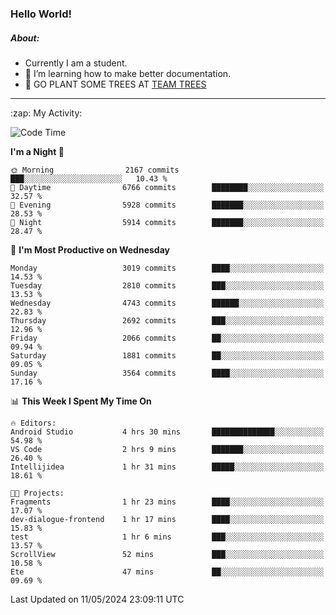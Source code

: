 ### Hello World!

##### About:
- Currently I am a student.
- 🌱 I’m learning how to make better documentation.
- 🌱 GO PLANT SOME TREES AT [TEAM TREES](https://teamtrees.org/)

---
  <summary>:zap: My Activity:</summary>
  
<!--START_SECTION:waka-->
![Code Time](http://img.shields.io/badge/Code%20Time-1%2C376%20hrs%2041%20mins-blue)

**I'm a Night 🦉** 

```text
🌞 Morning                2167 commits        ███░░░░░░░░░░░░░░░░░░░░░░   10.43 % 
🌆 Daytime                6766 commits        ████████░░░░░░░░░░░░░░░░░   32.57 % 
🌃 Evening                5928 commits        ███████░░░░░░░░░░░░░░░░░░   28.53 % 
🌙 Night                  5914 commits        ███████░░░░░░░░░░░░░░░░░░   28.47 % 
```
📅 **I'm Most Productive on Wednesday** 

```text
Monday                   3019 commits        ████░░░░░░░░░░░░░░░░░░░░░   14.53 % 
Tuesday                  2810 commits        ███░░░░░░░░░░░░░░░░░░░░░░   13.53 % 
Wednesday                4743 commits        ██████░░░░░░░░░░░░░░░░░░░   22.83 % 
Thursday                 2692 commits        ███░░░░░░░░░░░░░░░░░░░░░░   12.96 % 
Friday                   2066 commits        ██░░░░░░░░░░░░░░░░░░░░░░░   09.94 % 
Saturday                 1881 commits        ██░░░░░░░░░░░░░░░░░░░░░░░   09.05 % 
Sunday                   3564 commits        ████░░░░░░░░░░░░░░░░░░░░░   17.16 % 
```


📊 **This Week I Spent My Time On** 

```text
🔥 Editors: 
Android Studio           4 hrs 30 mins       ██████████████░░░░░░░░░░░   54.98 % 
VS Code                  2 hrs 9 mins        ███████░░░░░░░░░░░░░░░░░░   26.40 % 
Intellijidea             1 hr 31 mins        █████░░░░░░░░░░░░░░░░░░░░   18.61 % 

🐱‍💻 Projects: 
Fragments                1 hr 23 mins        ████░░░░░░░░░░░░░░░░░░░░░   17.07 % 
dev-dialogue-frontend    1 hr 17 mins        ████░░░░░░░░░░░░░░░░░░░░░   15.83 % 
test                     1 hr 6 mins         ███░░░░░░░░░░░░░░░░░░░░░░   13.57 % 
ScrollView               52 mins             ███░░░░░░░░░░░░░░░░░░░░░░   10.58 % 
Ete                      47 mins             ██░░░░░░░░░░░░░░░░░░░░░░░   09.69 % 
```


 Last Updated on 11/05/2024 23:09:11 UTC
<!--END_SECTION:waka-->
